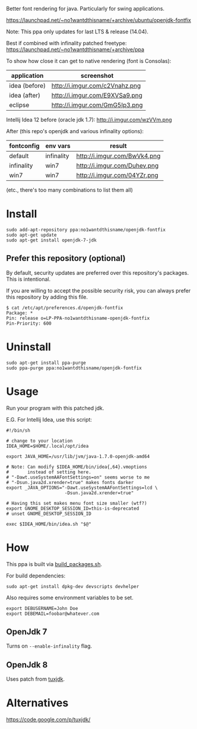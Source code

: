 Better font rendering for java. Particularly for swing applications.

https://launchpad.net/~no1wantdthisname/+archive/ubuntu/openjdk-fontfix

Note: This ppa only updates for last LTS & release (14.04).

Best if combined with infinality patched freetype:
https://launchpad.net/~no1wantdthisname/+archive/ppa

To show how close it can get to native rendering (font is Consolas):

| application   | screenshot                     |
| ------------- | ------------------------------ |
| idea (before) | http://i.imgur.com/c2Vnahz.png |
| idea (after)  | http://i.imgur.com/E9XVSa9.png |
| eclipse       | http://i.imgur.com/GmG5Ip3.png |

Intellij Idea 12 before (oracle jdk 1.7): http://i.imgur.com/wzVVm.png

After (this repo's openjdk and various infinality options):

| fontconfig | env vars   | result                       |
| ---------- | ---------- | ---------------------------- |
| default    | infinality | http://i.imgur.com/BwVk4.png |
| infinality | win7       | http://i.imgur.com/Duhev.png |
| win7       | win7       | http://i.imgur.com/04YZr.png | 

(etc., there's too many combinations to list them all)

# Install

```
sudo add-apt-repository ppa:no1wantdthisname/openjdk-fontfix
sudo apt-get update
sudo apt-get install openjdk-7-jdk
```

## Prefer this repository (optional)

By default, security updates are preferred over this repository's packages.
This is intentional.

If you are willing to accept the possible security risk, you can always prefer this repository by adding this file.

```
$ cat /etc/apt/preferences.d/openjdk-fontfix
Package: *
Pin: release o=LP-PPA-no1wantdthisname-openjdk-fontfix
Pin-Priority: 600
```

# Uninstall

```
sudo apt-get install ppa-purge
sudo ppa-purge ppa:no1wantdthisname/openjdk-fontfix
```

# Usage

Run your program with this patched jdk.

E.G. For Intellij Idea, use this script:

```
#!/bin/sh

# change to your location
IDEA_HOME=$HOME/.local/opt/idea

export JAVA_HOME=/usr/lib/jvm/java-1.7.0-openjdk-amd64

# Note: Can modify $IDEA_HOME/bin/idea{,64}.vmoptions
#       instead of setting here.
# "-Dawt.useSystemAAFontSettings=on" seems worse to me
# "-Dsun.java2d.xrender=true" makes fonts darker
export _JAVA_OPTIONS="-Dawt.useSystemAAFontSettings=lcd \
                      -Dsun.java2d.xrender=true"

# Having this set makes menu font size smaller (wtf?)
export GNOME_DESKTOP_SESSION_ID=this-is-deprecated
# unset GNOME_DESKTOP_SESSION_ID

exec $IDEA_HOME/bin/idea.sh "$@"
```

# How

This ppa is built via [build_packages.sh](build_packages.sh).

For build dependencies:

```
sudo apt-get install dpkg-dev devscripts devhelper
```

Also requires some environment variables to be set.

```
export DEBUSERNAME=John Doe
export DEBEMAIL=foobar@whatever.com
```

## OpenJdk 7
Turns on `--enable-infinality` flag.

## OpenJdk 8
Uses patch from [tuxjdk](https://code.google.com/p/tuxjdk/).

# Alternatives

https://code.google.com/p/tuxjdk/
